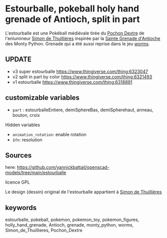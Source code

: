 # Estourballe, pokeball holy hand grenade of Antioch, split in part

L'estourballe est une Pokéball médiévale tirée
du [Pochon Dextre](https://simondethuillieres.com/product/le-pochon-dextre/) de
l'enlumineur [Simon de Thuillières](https://www.instagram.com/simondethuillieres/) inspirée par
la [Sainte Grenade d'Antioche](https://fr.wikipedia.org/wiki/Sainte_Grenade_d%27Antioche) des Monty Python. Grenade qui
a été aussi reprise dans le jeu [worms](https://worms.fandom.com/wiki/Holy_Hand_Grenade).

## UPDATE

- v3 super estourballe https://www.thingiverse.com/thing:6323047
- v2 split in part by color https://www.thingiverse.com/thing:6321493
- v1 estourballe https://www.thingiverse.com/thing:6318891

## customizable variables

- `part` : estourballeEntiere, demiSphereBas, demiSpherehaut, anneau, bouton, croix

Hidden variables

- `animation_rotation`: enable rotation
- `$fn`: resolution

## Sources

here: https://github.com/yannickbattail/openscad-models/tree/main/estourballe

licence GPL

Le design (dessin) original de l'estourballe appartient
à [Simon de Thuillières](https://www.facebook.com/simondethuillieres/)

## keywords

estourballe, pokeball, pokemon, pokemon_toy, pokemon_figures, holly_hand_grenade, Antioch, grenade, monty_python, worms,
Simon_de_Thuillieres, Pochon_Dextre
